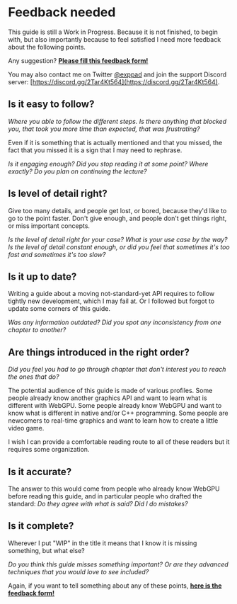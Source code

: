 Feedback needed
===============

This guide is still a Work in Progress. Because it is not finished, to begin with, but also importantly because to feel satisfied I need more feedback about the following points.

Any suggestion? [**Please fill this feedback form!**](https://forms.gle/SUHKuogBRMMnXf7PA)

You may also contact me on Twitter [@exppad](https://twitter.com/exppad) and join the support Discord server: [https://discord.gg/2Tar4Kt564](https://discord.gg/2Tar4Kt564).

Is it easy to follow?
---------------------

*Where you able to follow the different steps. Is there anything that blocked you, that took you more time than expected, that was frustrating?*

Even if it is something that is actually mentioned and that you missed, the fact that you missed it is a sign that I may need to rephrase.

*Is it engaging enough? Did you stop reading it at some point? Where exactly? Do you plan on continuing the lecture?*

Is level of detail right?
-------------------------

Give too many details, and people get lost, or bored, because they'd like to go to the point faster. Don't give enough, and people don't get things right, or miss important concepts.

*Is the level of detail right for your case? What is your use case by the way? Is the level of detail constant enough, or did you feel that sometimes it's too fast and sometimes it's too slow?*

Is it up to date?
-----------------

Writing a guide about a moving not-standard-yet API requires to follow tightly new development, which I may fail at. Or I followed but forgot to update some corners of this guide.

*Was any information outdated? Did you spot any inconsistency from one chapter to another?*

Are things introduced in the right order?
-----------------------------------------

*Did you feel you had to go through chapter that don't interest you to reach the ones that do?*

The potential audience of this guide is made of various profiles. Some people already know another graphics API and want to learn what is different with WebGPU. Some people already know WebGPU and want to know what is different in native and/or C++ programming. Some people are newcomers to real-time graphics and want to learn how to create a little video game.

I wish I can provide a comfortable reading route to all of these readers but it requires some organization.

Is it accurate?
---------------

The answer to this would come from people who already know WebGPU before reading this guide, and in particular people who drafted the standard: *Do they agree with what is said? Did I do mistakes?*

Is it complete?
---------------

Wherever I put "WIP" in the title it means that I know it is missing something, but what else?

*Do you think this guide misses something important? Or are they advanced techniques that you would love to see included?*

Again, if you want to tell something about any of these points, [**here is the feedback form!**](https://forms.gle/SUHKuogBRMMnXf7PA)

